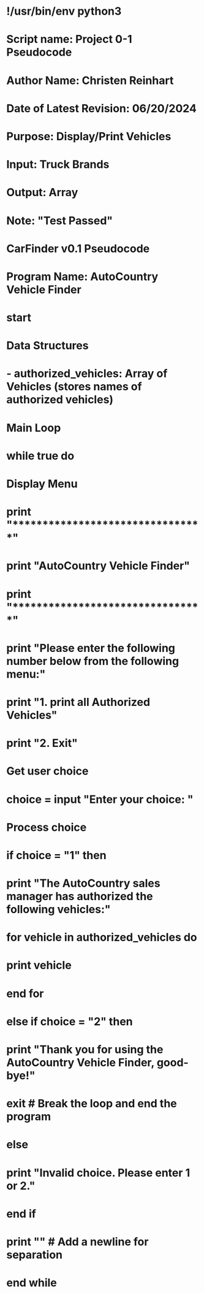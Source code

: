 # !/usr/bin/env python3

# Script name: Project 0-1 Pseudocode
# Author Name: Christen Reinhart
# Date of Latest Revision: 06/20/2024
# Purpose: Display/Print Vehicles
# Input: Truck Brands
# Output: Array
# Note: "Test Passed"
# CarFinder v0.1 Pseudocode

# Program Name: AutoCountry Vehicle Finder
# start
# Data Structures
# - authorized_vehicles: Array of Vehicles (stores names of authorized vehicles)

# Main Loop
# while true do
# Display Menu
# print "********************************"
# print "AutoCountry Vehicle Finder"
# print "********************************"
# print "Please enter the following number below from the following menu:"
# print "1. print all Authorized Vehicles"
# print "2. Exit"
    
# Get user choice
# choice = input "Enter your choice: "
    
# Process choice
# if choice = "1" then
# print "The AutoCountry sales manager has authorized the following vehicles:"
# for vehicle in authorized_vehicles do
# print vehicle
# end for
# else if choice = "2" then
# print "Thank you for using the AutoCountry Vehicle Finder, good-bye!"
# exit  # Break the loop and end the program
# else
# print "Invalid choice. Please enter 1 or 2."
# end if
# print ""  # Add a newline for separation
# end while




